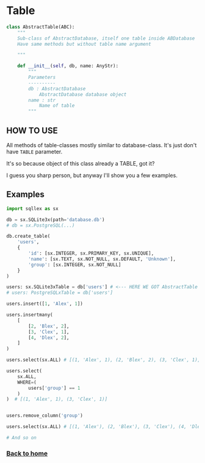 # Table

```python
class AbstractTable(ABC):
    """
    Sub-class of AbstractDatabase, itself one table inside ABDatabase
    Have same methods but without table name argument

    """

    def __init__(self, db, name: AnyStr):
        """
        Parameters
        ----------
        db : AbstractDatabase
            AbstractDatabase database object
        name : str
            Name of table
        """
```

## HOW TO USE

All methods of table-classes mostly similar to database-class. It's just don't have `TABLE` parameter.

It's so because object of this class already a TABLE, got it?

I guess you sharp person, but anyway I'll show you a few examples.


## Examples

```python
import sqllex as sx

db = sx.SQLite3x(path='database.db')
# db = sx.PostgreSQL(...)

db.create_table(
    'users',
    {
        'id': [sx.INTEGER, sx.PRIMARY_KEY, sx.UNIQUE],
        'name': [sx.TEXT, sx.NOT_NULL, sx.DEFAULT, 'Unknown'],
        'group': [sx.INTEGER, sx.NOT_NULL]
    }
)

users: sx.SQLite3xTable = db['users'] # <--- HERE WE GOT AbstractTable
# users: PostgreSQLxTable = db['users']

users.insert([1, 'Alex', 1])

users.insertmany(
    [
        [2, 'Blex', 2],
        [3, 'Clex', 1],
        [4, 'Dlex', 2],
    ]
)

users.select(sx.ALL) # [(1, 'Alex', 1), (2, 'Blex', 2), (3, 'Clex', 1), (4, 'Dlex', 2)]

users.select(
    sx.ALL,
    WHERE=(
        users['group'] == 1
    )
)  # [(1, 'Alex', 1), (3, 'Clex', 1)]


users.remove_column('group')

users.select(sx.ALL) # [(1, 'Alex'), (2, 'Blex'), (3, 'Clex'), (4, 'Dlex')]

# And so on
```


### [Back to home](README.md)